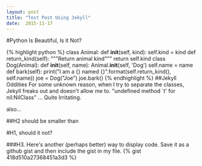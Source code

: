 ```yaml
---
layout: post
title: "Test Post Using Jekyll"
date:  2015-11-17
---
```

#Python Is Beautiful, Is it Not?

{% highlight python %}
class Animal:
    def __init__(self, kind):
        self.kind = kind
    def return_kind(self):
        """Return animal kind"""
        return self.kind
class Dog(Animal):
    def __init__(self, name):
        Animal.__init__(self, 'Dog')
        self.name = name
    def bark(self):
        print("I am a {} named {}".format(self.return_kind(), self.name))
joe = Dog("Joe")
joe.bark()
{% endhighlight %}
##Jekyll Oddities
For some unknown reason, when I try to separate the classes, Jekyll freaks out and doesn't allow me to.  "undefined method `t' for nil:NilClass"  ... Quite Irritating.

also...

##H2 should be smaller than

#H1, should it not?

###H3.  Here's another (perhaps better) way to display code.  Save it as a github gist and then include the gist in my file.
{% gist 418d510a27368451a3d3 %}
